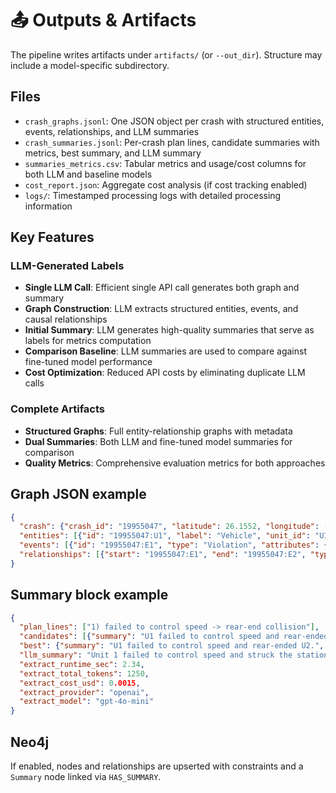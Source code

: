 # 📤 Outputs & Artifacts

The pipeline writes artifacts under `artifacts/` (or `--out_dir`). Structure may include a model-specific subdirectory.

## Files

- `crash_graphs.jsonl`: One JSON object per crash with structured entities, events, relationships, and LLM summaries
- `crash_summaries.jsonl`: Per-crash plan lines, candidate summaries with metrics, best summary, and LLM summary
- `summaries_metrics.csv`: Tabular metrics and usage/cost columns for both LLM and baseline models
- `cost_report.json`: Aggregate cost analysis (if cost tracking enabled)
- `logs/`: Timestamped processing logs with detailed processing information

## Key Features

### LLM-Generated Labels

- **Single LLM Call**: Efficient single API call generates both graph and summary
- **Graph Construction**: LLM extracts structured entities, events, and causal relationships
- **Initial Summary**: LLM generates high-quality summaries that serve as labels for metrics computation
- **Comparison Baseline**: LLM summaries are used to compare against fine-tuned model performance
- **Cost Optimization**: Reduced API costs by eliminating duplicate LLM calls

### Complete Artifacts

- **Structured Graphs**: Full entity-relationship graphs with metadata
- **Dual Summaries**: Both LLM and fine-tuned model summaries for comparison
- **Quality Metrics**: Comprehensive evaluation metrics for both approaches

## Graph JSON example

```json
{
  "crash": {"crash_id": "19955047", "latitude": 26.1552, "longitude": -97.9906, "city": "Weslaco", "crash_severity": "Not Injured"},
  "entities": [{"id": "19955047:U1", "label": "Vehicle", "unit_id": "U1"}],
  "events": [{"id": "19955047:E1", "type": "Violation", "attributes": {"reason": "failed to control speed"}}],
  "relationships": [{"start": "19955047:E1", "end": "19955047:E2", "type": "CAUSES", "properties": {"marked": true}}]
}
```

## Summary block example

```json
{
  "plan_lines": ["1) failed to control speed -> rear-end collision"],
  "candidates": [{"summary": "U1 failed to control speed and rear-ended U2.", "metrics": {"combined_score": 0.89}}],
  "best": {"summary": "U1 failed to control speed and rear-ended U2.", "metrics": {"combined_score": 0.89}},
  "llm_summary": "Unit 1 failed to control speed and struck the stationary Unit 2 from behind, causing a rear-end collision.",
  "extract_runtime_sec": 2.34,
  "extract_total_tokens": 1250,
  "extract_cost_usd": 0.0015,
  "extract_provider": "openai",
  "extract_model": "gpt-4o-mini"
}
```

## Neo4j

If enabled, nodes and relationships are upserted with constraints and a `Summary` node linked via `HAS_SUMMARY`.
